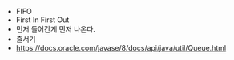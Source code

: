 - FIFO
- First In First Out
- 먼저 들어간게 먼저 나온다.
- 줄서기
- https://docs.oracle.com/javase/8/docs/api/java/util/Queue.html